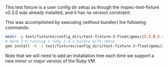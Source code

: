 This test fixture is a user config dir setup as though the inspec-test-fixture v0.3.0 was already installed, and it has no version constraint.

This was accomplished by executing (*without* bundler) the following commands:

```bash
mkdir -p test/fixtures/config_dirs/test-fixture-3-float/gems/{2.3.0,2.4.0,2.5.0}
# Here I'm running a ruby 2.4.x binary with rbenv
gem install -N -i test/fixtures/config_dirs/test-fixture-3-float/gems/2.4.0 test/fixtures/plugins/inspec-test-fixture/pkg/inspec-test-fixture-0.3.0.gem
```

Note that we will need to add an installation tree each time we support a new minor or major version of the Ruby VM.
